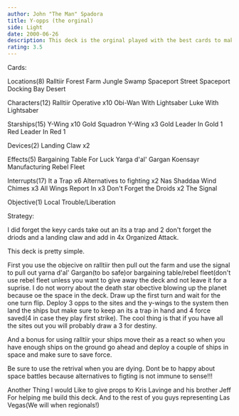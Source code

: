 ```yaml
---
author: John "The Man" Spadora
title: Y-opps (the orginal)
side: Light
date: 2000-06-26
description: This deck is the orginal played with the best cards to make the best Y-opps deck.
rating: 3.5
---
```

Cards: 

Locations(8)
Ralltiir
Forest
Farm
Jungle
Swamp
Spaceport Street
Spaceport Docking Bay
Desert

Characters(12)
Ralltiir Operative x10
Obi-Wan With Lightsaber
Luke With Lightsaber

Starships(15)
Y-Wing x10
Gold Squadron Y-Wing x3
Gold Leader In Gold 1
Red Leader In Red 1

Devices(2)
Landing Claw x2

Effects(5)
Bargaining Table
For Luck
Yarga d'al' Gargan
Koensayr Manufacturing
Rebel Fleet

Interrupts(17)
It a Trap x6
Alternatives to fighting x2
Nas Shaddaa Wind Chimes x3
All Wings Report In x3
Don't Forget the Droids x2
The Signal

Objective(1)
Local Trouble/Liberation


Strategy: 

I did forget the keyy cards take out an its a trap and 2 don't forget the driods and a landing claw and add in 4x Organized Attack.

This deck is pretty simple.

First you use the objecive on ralltiir then pull out the farm and use the signal to pull out yarna d'al' Gargan(to bo safe)or bargaining table/rebel fleet(don't use rebel fleet unless you want to give away the deck and not leave it for a suprise. I do not worry about the death star obective blowing up the planet because oe the space in the deck. Draw up the first turn and wait for the one turn flip. Deploy 3 opps to the sites and the y-wings to the system then land the ships but make sure to keep an its a trap in hand and 4 force saved(4 in case they play first strike). The cool thing is that if you have all the sites out you will probably draw a 3 for destiny.

And a bonus for using ralltiir your ships move their as a react so when you have enough ships on the ground go ahead and deploy a couple of ships in space and make sure to save force.

Be sure to use the retrival when you are dying. Dont be to happy about space battles because alternatives to figting is not immune to sense!!!

Another Thing I would Like to give props to Kris Lavinge and his brother Jeff For helping me build this deck. And to the rest of you guys representing Las Vegas(We will when regionals!)  